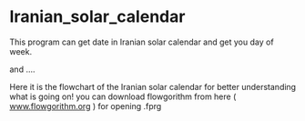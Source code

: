 # Iranian_solar_calendar
This program can get date in Iranian solar calendar and get you day of week.

and ....

Here it is the flowchart of the Iranian solar calendar for better understanding what is going on!
you can download flowgorithm from here ( www.flowgorithm.org ) for opening .fprg

